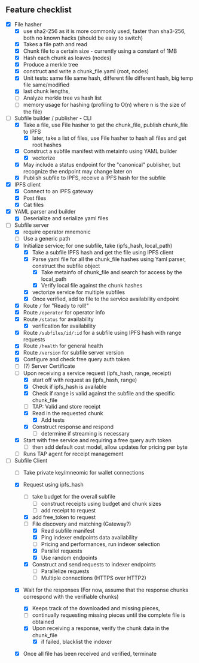 
## Feature checklist

- [x] File hasher
  - [x] use sha2-256 as it is more commonly used, faster than sha3-256, both no known hacks (should be easy to switch)
  - [x] Takes a file path and read
  - [x] Chunk file to a certain size - currently using a constant of 1MB
  - [X] Hash each chunk as leaves (nodes)
  - [x] Produce a merkle tree
  - [x] construct and write a chunk_file.yaml (root, nodes)
  - [x] Unit tests: same file same hash, different file different hash, big temp file same/modified
  - [x] last chunk lengths, 
  - [ ] Analyze merkle tree vs hash list
  - [ ] memory usage for hashing (profiling to O(n) where n is the size of the file)
- [ ] Subfile builder / publisher - CLI
  - [x] Take a file, use File hasher to get the chunk_file, publish chunk_file to IPFS
    - [x] later, take a list of files, use File hasher to hash all files and get root hashes 
  - [x] Construct a subfile manifest with metainfo using YAML builder
    - [x] vectorize
  - [x] May include a status endpoint for the "canonical" publisher, but recognize the endpoint may change later on
  - [x] Publish subfile to IPFS, receive a IPFS hash for the subfile
- [x] IPFS client
  - [x] Connect to an IPFS gateway
  - [x] Post files
  - [x] Cat files
- [x] YAML parser and builder
  - [x] Deserialize and serialize yaml files
- [ ] Subfile server 
  - [x] require operator mnemonic
  - [ ] Use a generic path
  - [x] Initialize service; for one subfile, take (ipfs_hash, local_path)
    - [x] Take a subfile IPFS hash and get the file using IPFS client
    - [x] Parse yaml file for all the chunk_file hashes using Yaml parser, construct the subfile object 
      - [x] Take metainfo of chunk_file and search for access by the local_path
      - [x] Verify local file against the chunk hashes
    - [x] vectorize service for multiple subfiles
    - [x] Once verified, add to file to the service availability endpoint
  - [x] Route `/` for "Ready to roll!"
  - [x] Route `/operator` for operator info
  - [x] Route `/status` for availability
    - [x] verification for availability
  - [x] Route `/subfiles/id/:id` for a subfile using IPFS hash with range requests
  - [x] Route `/health` for general health
  - [x] Route `/version` for subfile server version
  - [x] Configure and check free query auth token
  - [ ] (?) Server Certificate
  - [ ] Upon receiving a service request (ipfs_hash, range, receipt)
    - [x] start off with request as (ipfs_hash, range)
    - [x] Check if ipfs_hash is available
    - [x] Check if range is valid against the subfile and the specific chunk_file
    - [ ] TAP: Valid and store receipt
    - [x] Read in the requested chunk
      - [x] Add tests
    - [x] Construct response and respond
      - [ ] determine if streaming is necessary
  - [x] Start with free service and requiring a free query auth token
    - [ ] then add default cost model, allow updates for pricing per byte
  - [ ] Runs TAP agent for receipt management
- [ ] Subfile Client 
  - [ ] Take private key/mneomic for wallet connections
  - [x] Request using ipfs_hash
    - [ ] take budget for the overall subfile
      - [ ] construct receipts using budget and chunk sizes
      - [ ] add receipt to request
    - [x] add free_token to request
    - [ ] File discovery and matching (Gateway?)
      - [x] Read subfile manifest
      - [x] Ping indexer endpoints data availability
      - [ ] Pricing and performances, run indexer selection
      - [x] Parallel requests
      - [x] Use random endpoints
    - [x] Construct and send requests to indexer endpoints 
      - [ ] Parallelize requests
      - [ ] Multiple connections (HTTPS over HTTP2)
  - [x] Wait for the responses (For now, assume that the response chunks correspond with the verifiable chunks)
    - [x] Keeps track of the downloaded and missing pieces, 
    - [ ] continually requesting missing pieces until the complete file is obtained
    - [x] Upon receiving a response, verify the chunk data in the chunk_file
      - [x] if failed, blacklist the indexer
  - [x] Once all file has been received and verified, terminate

